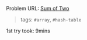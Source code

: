 Problem URL: [Sum of Two](https://leetcode.com/problems/two-sum/)

> tags: `#array`, `#hash-table`

1st try took: 9mins